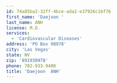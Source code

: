 ```yaml
---
id: 74a85ba2-32ff-4bce-ada2-e37926c16f76
first_name: 'Daejoon '
last_name: ANH
license: M.D.
services:
  - 'Cardiovascular Diseases'
address: 'PO Box 98978'
city: 'Las Vegas'
state: NV
zip: '891938978'
phone: 702-933-9400
title: 'Daejoon  ANH'
---
```

